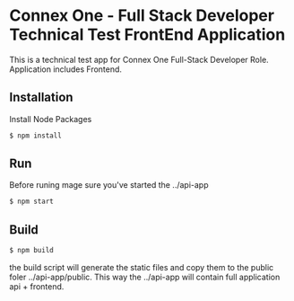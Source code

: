 # Connex One - Full Stack Developer Technical Test FrontEnd Application
This is a technical test app for Connex One Full-Stack Developer Role.
Application includes Frontend.

## Installation
Install Node Packages
```sh
$ npm install
```

## Run
Before runing mage sure you've started the ../api-app

```sh
$ npm start
```

## Build

```sh
$ npm build
```
the build script will generate the static files and copy them to the public foler ../api-app/public. This way the ../api-app will contain full application api + frontend.